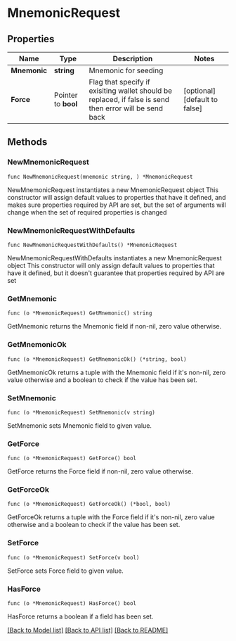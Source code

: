 # MnemonicRequest

## Properties

Name | Type | Description | Notes
------------ | ------------- | ------------- | -------------
**Mnemonic** | **string** | Mnemonic for seeding | 
**Force** | Pointer to **bool** | Flag that specify if exisiting wallet should be replaced, if false is send then error will be send back | [optional] [default to false]

## Methods

### NewMnemonicRequest

`func NewMnemonicRequest(mnemonic string, ) *MnemonicRequest`

NewMnemonicRequest instantiates a new MnemonicRequest object
This constructor will assign default values to properties that have it defined,
and makes sure properties required by API are set, but the set of arguments
will change when the set of required properties is changed

### NewMnemonicRequestWithDefaults

`func NewMnemonicRequestWithDefaults() *MnemonicRequest`

NewMnemonicRequestWithDefaults instantiates a new MnemonicRequest object
This constructor will only assign default values to properties that have it defined,
but it doesn't guarantee that properties required by API are set

### GetMnemonic

`func (o *MnemonicRequest) GetMnemonic() string`

GetMnemonic returns the Mnemonic field if non-nil, zero value otherwise.

### GetMnemonicOk

`func (o *MnemonicRequest) GetMnemonicOk() (*string, bool)`

GetMnemonicOk returns a tuple with the Mnemonic field if it's non-nil, zero value otherwise
and a boolean to check if the value has been set.

### SetMnemonic

`func (o *MnemonicRequest) SetMnemonic(v string)`

SetMnemonic sets Mnemonic field to given value.


### GetForce

`func (o *MnemonicRequest) GetForce() bool`

GetForce returns the Force field if non-nil, zero value otherwise.

### GetForceOk

`func (o *MnemonicRequest) GetForceOk() (*bool, bool)`

GetForceOk returns a tuple with the Force field if it's non-nil, zero value otherwise
and a boolean to check if the value has been set.

### SetForce

`func (o *MnemonicRequest) SetForce(v bool)`

SetForce sets Force field to given value.

### HasForce

`func (o *MnemonicRequest) HasForce() bool`

HasForce returns a boolean if a field has been set.


[[Back to Model list]](../README.md#documentation-for-models) [[Back to API list]](../README.md#documentation-for-api-endpoints) [[Back to README]](../README.md)


